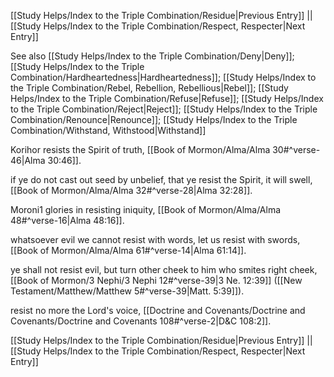 [[Study Helps/Index to the Triple Combination/Residue|Previous Entry]]  ||  [[Study Helps/Index to the Triple Combination/Respect, Respecter|Next Entry]]

 See also [[Study Helps/Index to the Triple Combination/Deny|Deny]]; [[Study Helps/Index to the Triple Combination/Hardheartedness|Hardheartedness]]; [[Study Helps/Index to the Triple Combination/Rebel, Rebellion, Rebellious|Rebel]]; [[Study Helps/Index to the Triple Combination/Refuse|Refuse]]; [[Study Helps/Index to the Triple Combination/Reject|Reject]]; [[Study Helps/Index to the Triple Combination/Renounce|Renounce]]; [[Study Helps/Index to the Triple Combination/Withstand, Withstood|Withstand]]

 Korihor resists the Spirit of truth, [[Book of Mormon/Alma/Alma 30#^verse-46|Alma 30:46]].

 if ye do not cast out seed by unbelief, that ye resist the Spirit, it will swell, [[Book of Mormon/Alma/Alma 32#^verse-28|Alma 32:28]].

 Moroni1 glories in resisting iniquity, [[Book of Mormon/Alma/Alma 48#^verse-16|Alma 48:16]].

 whatsoever evil we cannot resist with words, let us resist with swords, [[Book of Mormon/Alma/Alma 61#^verse-14|Alma 61:14]].

 ye shall not resist evil, but turn other cheek to him who smites right cheek, [[Book of Mormon/3 Nephi/3 Nephi 12#^verse-39|3 Ne. 12:39]] ([[New Testament/Matthew/Matthew 5#^verse-39|Matt. 5:39]]).

 resist no more the Lord's voice, [[Doctrine and Covenants/Doctrine and Covenants/Doctrine and Covenants 108#^verse-2|D&C 108:2]].

[[Study Helps/Index to the Triple Combination/Residue|Previous Entry]]  ||  [[Study Helps/Index to the Triple Combination/Respect, Respecter|Next Entry]]